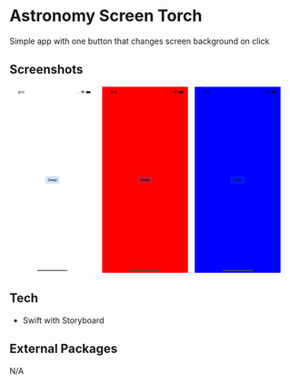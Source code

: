 # Astronomy Screen Torch
Simple app with one button that changes screen background on click

## Screenshots
<p align="left">
  <img alt="Light" src="./res/home.png" width="30%">
  &nbsp;
  <img alt="Dark" src="./res/home_red.png" width="30%">
  &nbsp;
  <img alt="Dark" src="./res/home_blue.png" width="30%">
</p>

## Tech
- Swift with Storyboard

## External Packages
N/A